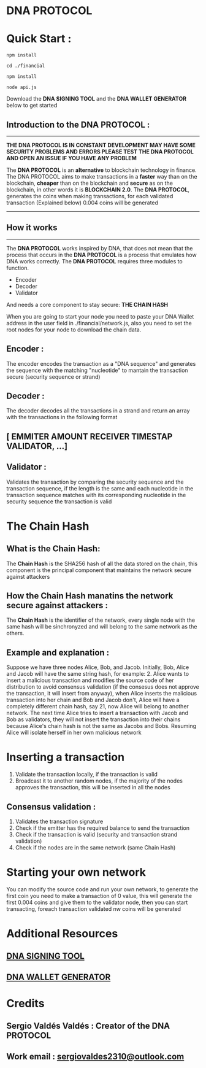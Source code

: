 
# DNA PROTOCOL

# Quick Start :

`npm install `

`cd ./financial `

`npm install `

`node api.js `

Download the **DNA SIGNING TOOL** and the **DNA WALLET GENERATOR** below to get started

## Introduction to the DNA PROTOCOL :

---

**THE DNA PROTOCOL IS IN CONSTANT DEVELOPMENT MAY HAVE SOME SECURITY PROBLEMS AND ERRORS PLEASE TEST THE DNA PROTOCOL AND OPEN AN ISSUE IF YOU HAVE ANY PROBLEM**

The **DNA PROTOCOL** is an **alternative** to blockchain technology in finance. The DNA PROTOCOL aims to make transactions in a **faster** way than on the blockchain, **cheaper** than on the blockchain and **secure** as on the blockchain, in other words it is **BLOCKCHAIN ​​2.0**. The **DNA PROTOCOL**, generates the coins when making transactions, for each validated transaction (Explained below) 0.004 coins will be generated

---

## How it works

---

The **DNA PROTOCOL** works inspired by DNA, that does not mean that the process that occurs in the **DNA PROTOCOL** is a process that emulates how DNA works correctly. The **DNA PROTOCOL** requires three modules to function.

- Encoder
- Decoder
- Validator

And needs a core component to stay secure: **THE CHAIN HASH**

When you are going to start your node you need to paste your DNA Wallet address in the user field in ./financial/network.js, also you need to set the root nodes for your node to download the chain data.

## Encoder :

The encoder encodes the transaction as a "DNA sequence" and generates the sequence with the matching "nucleotide" to mantain the transaction secure (security sequence or strand)

## Decoder :

The decoder decodes all the transactions in a strand and return an array with the transactions in the following format

## **[ EMMITER AMOUNT RECEIVER TIMESTAP VALIDATOR, ...]**

## Validator :

Validates the transaction by comparing the security sequence and the transaction sequence, if the length is the same and each nucleotide in the transaction sequence matches with its corresponding nucleotide in the security sequence the transaction is valid

# The **Chain Hash**

## What is the Chain Hash:

The **Chain Hash** is the SHA256 hash of all the data stored on the chain, this component is the principal component that maintains the network secure against attackers

## How the Chain Hash manatins the network secure against attackers :

The **Chain Hash** is the identifier of the network, every single node with the same hash will be sinchronyzed and will belong to the same network as the others.

## Example and explanation :

Suppose we have three nodes Alice, Bob, and Jacob. Initially, Bob, Alice and Jacob will have the same string hash, for example: 2. Alice wants to insert a malicious transaction and modifies the source code of her distribution to avoid consensus validation (if the consesus does not approve the transaction, it will insert from anyway), when Alice inserts the malicious transaction into her chain and Bob and Jacob don't, Alice will have a completely different chain hash, say 21, now Alice will belong to another network. The next time Alice tries to insert a transaction with Jacob and Bob as validators, they will not insert the transaction into their chains because Alice's chain hash is not the same as Jacobs and Bobs. Resuming Alice will isolate herself in her own malicious network

# Inserting a transaction

1. Validate the transaction locally, if the transaction is valid
2. Broadcast it to another random nodes, if the majority of the nodes approves the transaction, this will be inserted in all the nodes

## Consensus validation :

1. Validates the transaction signature
2. Check if the emitter has the required balance to send the transaction
3. Check if the transaction is valid (security and transaction strand validation)
4. Check if the nodes are in the same network (same Chain Hash)

# Starting your own network

You can modify the source code and run your own network, to generate the first coin you need to make a transaction of 0 value, this will generate the first 0.004 coins and give them to the validator node, then you can start transacting, foreach transaction validated nw coins will be generated

# Additional Resources

## [DNA SIGNING TOOL](https://github.com/svcu/DNA-Signing-tool)

## [DNA WALLET GENERATOR](https://github.com/svcu/DNA-Wallet-Generator)

# Credits

## Sergio Valdés Valdés : Creator of the DNA PROTOCOL

## Work email : sergiovaldes2310@outlook.com
